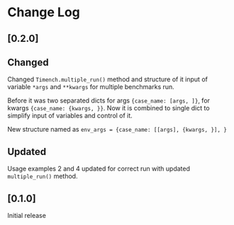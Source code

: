 
# Change Log

## [0.2.0]

## Changed

Changed `Timench.multiple_run()` method and structure of it input of variable `*args` and `**kwargs` for multiple benchmarks run. 

Before it was two separated dicts for args `{case_name: [args, ]}`, for kwargs `{case_name: {kwargs, }}`.
Now it is combined to single dict to simplify input of variables and control of it.

New structure named as `env_args = {case_name: [[args], {kwargs, }], }`

## Updated

Usage examples 2 and 4 updated for correct run with updated `multiple_run()` method.

## [0.1.0]
  
Initial release

